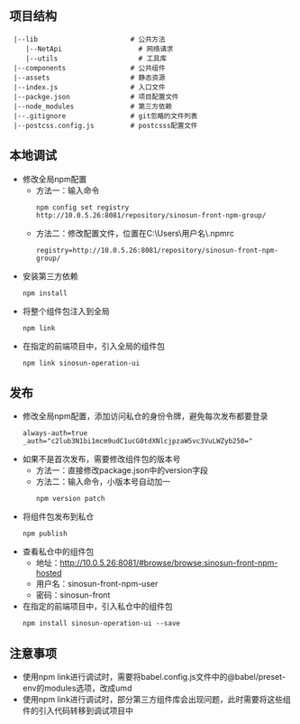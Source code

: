 <!--
 * @Author: huxudong
 * @Date: 2020-12-09 18:38:06
 * @LastEditTime: 2021-03-17 11:29:18
 * @Description: 使用说明
-->
## 项目结构
``` 
 |--lib                       # 公共方法
    |--NetApi                   # 网络请求
    |--utils                    # 工具库  
 |--components                # 公共组件
 |--assets                    # 静态资源
 |--index.js                  # 入口文件
 |--packge.json               # 项目配置文件
 |--node_modules              # 第三方依赖
 |--.gitignore                # git忽略的文件列表
 |--postcss.config.js         # postcsss配置文件
```

## 本地调试
  + 修改全局npm配置
    - 方法一：输入命令
      ```
      npm config set registry http://10.0.5.26:8081/repository/sinosun-front-npm-group/
      ```
    - 方法二：修改配置文件，位置在C:\Users\用户名\\.npmrc
      ```
      registry=http://10.0.5.26:8081/repository/sinosun-front-npm-group/
      ```
  + 安装第三方依赖
    ```
    npm install
    ```
  + 将整个组件包注入到全局
    ```
    npm link
    ```
  + 在指定的前端项目中，引入全局的组件包
    ```
    npm link sinosun-operation-ui
    ```

## 发布
  + 修改全局npm配置，添加访问私仓的身份令牌，避免每次发布都要登录
    ```
    always-auth=true
    _auth="c2lub3N1bi1mcm9udC1ucG0tdXNlcjpzaW5vc3VuLWZyb250="
    ```
  + 如果不是首次发布，需要修改组件包的版本号
    - 方法一：直接修改package.json中的version字段
    - 方法二：输入命令，小版本号自动加一
      ```
      npm version patch
      ```
  + 将组件包发布到私仓
    ```
    npm publish
    ```
  + 查看私仓中的组件包
    - 地址：http://10.0.5.26:8081/#browse/browse:sinosun-front-npm-hosted
    - 用户名：sinosun-front-npm-user
    - 密码：sinosun-front
  + 在指定的前端项目中，引入私仓中的组件包
    ```
    npm install sinosun-operation-ui --save
    ```

## 注意事项
  + 使用npm link进行调试时，需要将babel.config.js文件中的@babel/preset-env的modules选项，改成umd
  + 使用npm link进行调试时，部分第三方组件库会出现问题，此时需要将这些组件的引入代码转移到调试项目中
